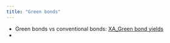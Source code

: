 ```yaml
---
title: "Green bonds"
---
```

- Green bonds vs conventional bonds: [XA_Green bond yields](notes/XA_Green%20bond%20yields.md)
- 